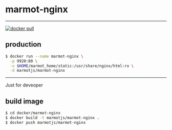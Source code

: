# marmot-nginx

---

[![docker pull][docker-image]][docker-url]

[docker-image]: https://img.shields.io/docker/pulls/marmotjs/marmot-nginx.svg?style=flat-square
[docker-url]: https://hub.docker.com/r/marmotjs/marmot-nginx/

## production

```bash
$ docker run --name marmot-nginx \
  -p 9920:80 \
  -v $HOME/marmot_home/static:/usr/share/nginx/html:ro \
  -d marmotjs/marmot-nginx
```

---

Just for deveoper

## build image

```bash
$ cd docker/marmot-nginx
$ docker build -t marmotjs/marmot-nginx .
$ docker push marmotjs/marmot-nginx
```
